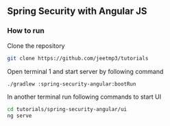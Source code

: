## Spring Security with Angular JS
### How to run

Clone the repository
```bash
git clone https://github.com/jeetmp3/tutorials
```
Open terminal 1 and start server by following command
```bash
./gradlew :spring-security-angular:bootRun
```

In another terminal run following commands to start UI
```bash
cd tutorials/spring-security-angular/ui
ng serve
```

